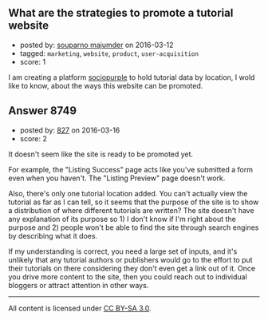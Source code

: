 ## What are the strategies to promote a tutorial website

- posted by: [souparno majumder](https://stackexchange.com/users/2893014/souparno-majumder) on 2016-03-12
- tagged: `marketing`, `website`, `product`, `user-acquisition`
- score: 1

I am creating a platform [sociopurple][1] to hold tutorial data by location, I wold like to know, about the ways this website can be promoted.


  [1]: http://sociopurple.com/


## Answer 8749

- posted by: [827](https://stackexchange.com/users/58724/827) on 2016-03-16
- score: 2

It doesn't seem like the site is ready to be promoted yet.

For example, the "Listing Success" page acts like you've submitted a form even when you haven't. The "Listing Preview" page doesn't work. 

Also, there's only one tutorial location added. You can't actually view the tutorial as far as I can tell, so it seems that the purpose of the site is to show a distribution of where different tutorials are written? The site doesn't have any explanation of its purpose so 1) I don't know if I'm right about the purpose and 2) people won't be able to find the site through search engines by describing what it does.

If my understanding is correct, you need a large set of inputs, and it's unlikely that any tutorial authors or publishers would go to the effort to put their tutorials on there considering they don't even get a link out of it. Once you drive more content to the site, then you could reach out to individual bloggers or attract attention in other ways. 



---

All content is licensed under [CC BY-SA 3.0](https://creativecommons.org/licenses/by-sa/3.0/).
